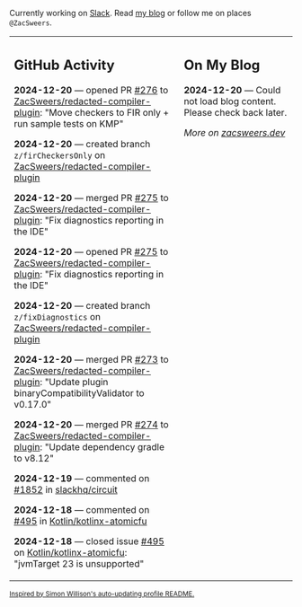 Currently working on [Slack](https://slack.com/). Read [my blog](https://zacsweers.dev/) or follow me on places `@ZacSweers`.

<table><tr><td valign="top" width="60%">

## GitHub Activity
<!-- githubActivity starts -->
**2024-12-20** — opened PR [#276](https://github.com/ZacSweers/redacted-compiler-plugin/pull/276) to [ZacSweers/redacted-compiler-plugin](https://github.com/ZacSweers/redacted-compiler-plugin): "Move checkers to FIR only + run sample tests on KMP"

**2024-12-20** — created branch `z/firCheckersOnly` on [ZacSweers/redacted-compiler-plugin](https://github.com/ZacSweers/redacted-compiler-plugin)

**2024-12-20** — merged PR [#275](https://github.com/ZacSweers/redacted-compiler-plugin/pull/275) to [ZacSweers/redacted-compiler-plugin](https://github.com/ZacSweers/redacted-compiler-plugin): "Fix diagnostics reporting in the IDE"

**2024-12-20** — opened PR [#275](https://github.com/ZacSweers/redacted-compiler-plugin/pull/275) to [ZacSweers/redacted-compiler-plugin](https://github.com/ZacSweers/redacted-compiler-plugin): "Fix diagnostics reporting in the IDE"

**2024-12-20** — created branch `z/fixDiagnostics` on [ZacSweers/redacted-compiler-plugin](https://github.com/ZacSweers/redacted-compiler-plugin)

**2024-12-20** — merged PR [#273](https://github.com/ZacSweers/redacted-compiler-plugin/pull/273) to [ZacSweers/redacted-compiler-plugin](https://github.com/ZacSweers/redacted-compiler-plugin): "Update plugin binaryCompatibilityValidator to v0.17.0"

**2024-12-20** — merged PR [#274](https://github.com/ZacSweers/redacted-compiler-plugin/pull/274) to [ZacSweers/redacted-compiler-plugin](https://github.com/ZacSweers/redacted-compiler-plugin): "Update dependency gradle to v8.12"

**2024-12-19** — commented on [#1852](https://github.com/slackhq/circuit/issues/1852#issuecomment-2555043240) in [slackhq/circuit](https://github.com/slackhq/circuit)

**2024-12-18** — commented on [#495](https://github.com/Kotlin/kotlinx-atomicfu/issues/495#issuecomment-2551888232) in [Kotlin/kotlinx-atomicfu](https://github.com/Kotlin/kotlinx-atomicfu)

**2024-12-18** — closed issue [#495](https://github.com/Kotlin/kotlinx-atomicfu/issues/495) on [Kotlin/kotlinx-atomicfu](https://github.com/Kotlin/kotlinx-atomicfu): "jvmTarget 23 is unsupported"
<!-- githubActivity ends -->
</td><td valign="top" width="40%">

## On My Blog
<!-- blog starts -->
**2024-12-20** — Could not load blog content. Please check back later.
<!-- blog ends -->
_More on [zacsweers.dev](https://zacsweers.dev/)_
</td></tr></table>

<sub><a href="https://simonwillison.net/2020/Jul/10/self-updating-profile-readme/">Inspired by Simon Willison's auto-updating profile README.</a></sub>